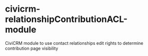 civicrm-relationshipContributionACL-module
==========================================

CiviCRM module to use contact relationships edit rights to determine contribution page visibility
